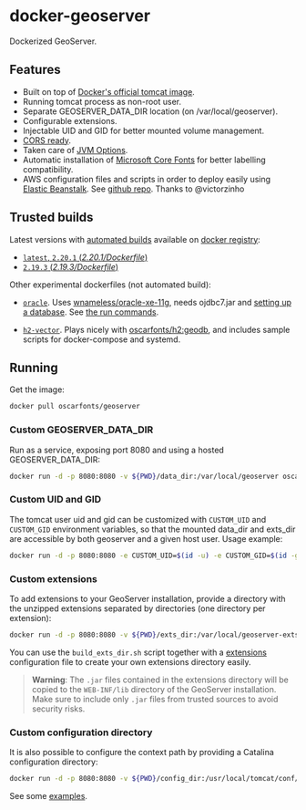 # docker-geoserver

Dockerized GeoServer.

## Features

* Built on top of [Docker's official tomcat image](https://hub.docker.com/_/tomcat/).
* Running tomcat process as non-root user.
* Separate GEOSERVER_DATA_DIR location (on /var/local/geoserver).
* Configurable extensions.
* Injectable UID and GID for better mounted volume management.
* [CORS ready](http://enable-cors.org/server_tomcat.html).
* Taken care of [JVM Options](http://docs.geoserver.org/latest/en/user/production/container.html).
* Automatic installation of [Microsoft Core Fonts](http://www.microsoft.com/typography/fonts/web.aspx) for better labelling compatibility.
* AWS configuration files and scripts in order to deploy easily using [Elastic Beanstalk](https://aws.amazon.com/documentation/elastic-beanstalk/). See [github repo](https://github.com/oscarfonts/docker-geoserver/blob/master/aws/README.md). Thanks to @victorzinho

## Trusted builds

Latest versions with [automated builds](https://hub.docker.com/r/oscarfonts/geoserver/) available on [docker registry](https://registry.hub.docker.com/):

* [`latest`, `2.20.1` (*2.20.1/Dockerfile*)](https://github.com/oscarfonts/docker-geoserver/blob/master/2.20.1/Dockerfile)
* [`2.19.3` (*2.19.3/Dockerfile*)](https://github.com/oscarfonts/docker-geoserver/blob/master/2.19.3/Dockerfile)

Other experimental dockerfiles (not automated build):

* [`oracle`](https://github.com/oscarfonts/docker-geoserver/blob/master/oracle/Dockerfile). Uses [wnameless/oracle-xe-11g](https://hub.docker.com/r/wnameless/oracle-xe-11g/), needs ojdbc7.jar and [setting up a database](https://github.com/oscarfonts/docker-geoserver/blob/master/oracle/setup.sql). See [the run commands](https://github.com/oscarfonts/docker-geoserver/blob/master/oracle/run.sh).

* [`h2-vector`](https://github.com/oscarfonts/docker-geoserver/blob/master/h2-vector/Dockerfile). Plays nicely with [oscarfonts/h2:geodb](https://hub.docker.com/r/oscarfonts/h2/tags/), and includes sample scripts for docker-compose and systemd.

## Running

Get the image:

```bash
docker pull oscarfonts/geoserver
```

### Custom GEOSERVER_DATA_DIR

Run as a service, exposing port 8080 and using a hosted GEOSERVER_DATA_DIR:

```bash
docker run -d -p 8080:8080 -v ${PWD}/data_dir:/var/local/geoserver oscarfonts/geoserver
```

### Custom UID and GID

The tomcat user uid and gid can be customized with `CUSTOM_UID` and `CUSTOM_GID` environment variables, so that the mounted data_dir and exts_dir are accessible by both geoserver and a given host user. Usage example:

```bash
docker run -d -p 8080:8080 -e CUSTOM_UID=$(id -u) -e CUSTOM_GID=$(id -g) oscarfonts/geoserver
```

### Custom extensions

To add extensions to your GeoServer installation, provide a directory with the unzipped extensions separated by directories (one directory per extension):

```bash
docker run -d -p 8080:8080 -v ${PWD}/exts_dir:/var/local/geoserver-exts/ oscarfonts/geoserver
```

You can use the `build_exts_dir.sh` script together with a [extensions](https://github.com/oscarfonts/docker-geoserver/tree/master/extensions) configuration file to create your own extensions directory easily.

> **Warning**: The `.jar` files contained in the extensions directory will be copied to the `WEB-INF/lib` directory of the GeoServer installation. Make sure to include only `.jar` files from trusted sources to avoid security risks.

### Custom configuration directory

It is also possible to configure the context path by providing a Catalina configuration directory:

```bash
docker run -d -p 8080:8080 -v ${PWD}/config_dir:/usr/local/tomcat/conf/Catalina/localhost oscarfonts/geoserver
```

See some [examples](https://github.com/oscarfonts/docker-geoserver/tree/master/2.20.1/conf).
